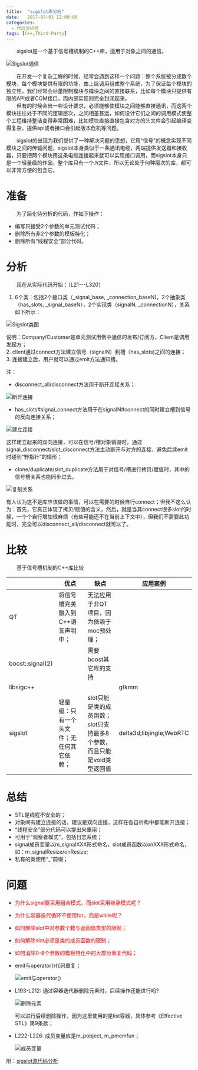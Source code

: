 ```yaml
---
title:  "sigslot库分析"
date:   2017-03-03 12:00:00
categories: 
  - 代码分析师
tags: [C++,Third-Party]
---
```


&emsp;&emsp;sigslot是一个基于信号槽机制的C++库，适用于对象之间的通信。  

![Sigslot通信](/assets/images/sigslot/Sigslot.png)

<!-- More -->

&emsp;&emsp;在开发一个复杂工程的时候，经常会遇到这样一个问题：整个系统被分成数个模块，每个模块提供有限的功能，由上层调用组成整个系统，为了保证每个模块的独立性，我们经常会尽量限制模块与模块之间的直接联系，比如每个模块只提供有限的API或者COM接口，而内部实现则完全封闭起来。  
&emsp;&emsp;但有的时候会出一些设计要求，必须能够使模块之间能够直接通讯，而这两个模块往往处于不同的逻辑层次，之间相差甚远，如何设计它们之间的调用模式使整个工程维持整洁变得非常困难，比如模块直接直接包含对方的头文件会引起编译变得复杂，提供api或者接口会引起版本危机等问题。  

&emsp;&emsp;sigslot的出现为我们提供了一种解决问题的思想，它用“信号”的概念实现不同模块之间的传输问题，sigslot本身类似于一条通讯电缆，两端提供发送器和接收器，只要把两个模块用这条电缆连接起来就可以实现接口调用，而sigslot本身只是一个轻量级的作品，整个库只有一个.h文件，所以无论处于何种层次的库，都可以非常方便的包含它。

# 准备
&emsp;&emsp;为了简化待分析的代码，作如下操作：
* 编写只接受2个参数的单元测试代码；
* 删除所有非2个参数的模板特化；
* 删除所有“线程安全”部分代码。

# 分析
&emsp;&emsp;现在从实际代码开始：（L21---L320）  
1. 6个类：包括2个接口类（_signal_base, _connection_baseN)，2个抽象类（has_slots, _signal_baseN），2个实现类（signalN, _connectionN），关系如下所示：  

![Sigslot类图](/assets/images/sigslot/SigslotClasses.png)  


说明：Company/Customer是单元测试用例中通信的发布/订阅方，Client是调用发起方；  
2. client通过connect方法建立信号（signalN）到槽（has_slots)之间的连接；  
3. 连接建立后，用户就可以通过emit方法通知槽。  

注：   

* disconnect_all/disconnect方法用于断开连接关系；
  
![断开连接](/assets/images/sigslot/SignalDisconnect.png)    


* has_slots#signal_connect方法用于在signalN#connect的同时建立槽到信号的反向连接关系；  

![建立连接](/assets/images/sigslot/connect.png)  

这样建立起来的双向连接，可以在信号/槽对象销毁时，通过signal_disconnect/slot_disconnect方法主动断开与对方的连接，避免后续emit时碰到“野指针”的情形；  
* clone/duplicate/slot_duplicate方法用于对信号/槽进行拷贝/赋值时，其中的信号槽关系也能同步过去。  

![复制关系](/assets/images/sigslot/clone.png)    

有人认为这不是库应该做的事情，可以在需要的时候自行connect；但我不这么认为：首先，它真正体现了拷贝/赋值的含义，然后，就是当其connect很多slot的时候，一个个自行增加很麻烦（有些可能还不在当前上下文中），但我们不需要此功能时，完全可以disconnect_all/disconnect就可以了。

# 比较
&emsp;&emsp;基于信号槽机制的C++库比较

||优点|缺点|应用案例|
|---|---|---|---|
|QT|将信号槽完美融入到C++语言声明中；|无法应用于非QT项目，因为依赖于moc预处理；
|boost::signal(2)||需要boost其它库的支持||
|libsigc++|||gtkmm|
|sigslot|轻量级：只有一个头文件；无任何其它依赖；|slot只能是类的成员函数；slot只支持最多8个参数，而且只能是void类型返回值|delta3d;libjingle;WebRTC|

# 总结  
* STL是线程不安全的；  
* 对象间有建立连接的话，建议是双向连接，这样在各自析构中都能断开连接；  
* “线程安全”部分代码可以提出来重用；  
* 可用于“观察者模式”，包括日志系统；  
* signal成员变量以m_signalXXX形式命名，slot成员函数以onXXX形式命名，如：m_signalResize/onResize;  
* 私有的类使用“_”前缀；  

# 问题
* <font color="red">为什么signal要采用组合模式，而slot采用继承模式呢？</font>  
* <font color="red">为什么容器迭代循环不使用for，而是while呢？</font>  
* <font color="red">如何解除slot中对参数个数与返回值类型的限制；</font>  
* <font color="red">如何解除slot必须是类的成员函数的限制；</font>  
* <font color="red">如何消除0-8个参数的模板特化中的大部分重复代码；</font>  
* emit与operator()代码重复；  

  ![emit与operator()](/assets/images/sigslot/emit.png)
  
* L193-L212: 通过容器迭代器删除元素时，后续操作还能进行吗?  
  
  ![删除元素](/assets/images/sigslot/SlotDisconnect.png)  
  
	可以进行后续删除操作，因为这里使用的是list容器，具体参考《Effective STL》第9条款；
* L222-L226: 成员变量应是m_pobject, m_pmemfun；  

  ![成员变量](/assets/images/sigslot/connectN.png)

附：[sigslot源代码分析](https://my.oschina.net/tianxialangui/blog/67005)